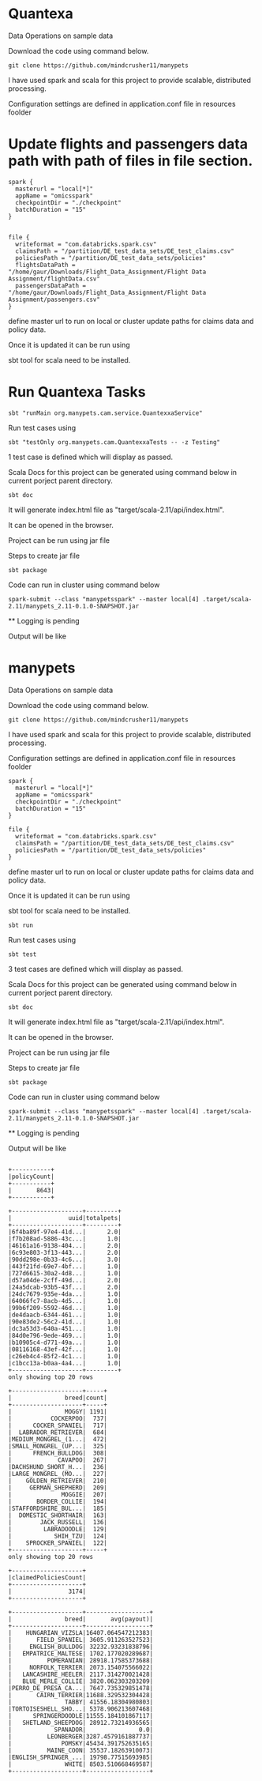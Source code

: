 # Quantexa

Data Operations on sample data

Download the code using command below.

```
git clone https://github.com/mindcrusher11/manypets
```
I have used spark and scala for this project to provide scalable, distributed processing.

Configuration settings are defined in application.conf file in resources foolder

# Update flights and passengers data path with path of files in file section.
```
spark {
  masterurl = "local[*]"
  appName = "omicsspark"
  checkpointDir = "./checkpoint"
  batchDuration = "15"
}


file {
  writeformat = "com.databricks.spark.csv"
  claimsPath = "/partition/DE_test_data_sets/DE_test_claims.csv"
  policiesPath = "/partition/DE_test_data_sets/policies"
  flightsDataPath = "/home/gaur/Downloads/Flight_Data_Assignment/Flight Data Assignment/flightData.csv"
  passengersDataPath = "/home/gaur/Downloads/Flight_Data_Assignment/Flight Data Assignment/passengers.csv"
}
```
define master url to run on local or cluster
update paths for claims data and policy data.

Once it is updated it can be run using 

sbt tool for scala need to be installed.

# Run Quantexa Tasks

```
sbt "runMain org.manypets.cam.service.QuantexxaService"
```

Run test cases using 

```
sbt "testOnly org.manypets.cam.QuantexxaTests -- -z Testing"
```

1 test case is defined which will display as passed.


Scala Docs for this project can be generated using command below in current porject parent directory.
```
sbt doc
```
It will generate index.html file as "target/scala-2.11/api/index.html".

It can be opened in the browser.

Project can be run using jar file

Steps to create jar file 


```
sbt package
```

Code can run in cluster using command below

```
spark-submit --class "manypetsspark" --master local[4] .target/scala-2.11/manypets_2.11-0.1.0-SNAPSHOT.jar 
```

** Logging is pending

Output will be like



# manypets
Data Operations on sample data

Download the code using command below.

```
git clone https://github.com/mindcrusher11/manypets
```
I have used spark and scala for this project to provide scalable, distributed processing.

Configuration settings are defined in application.conf file in resources foolder

```
spark {
  masterurl = "local[*]"
  appName = "omicsspark"
  checkpointDir = "./checkpoint"
  batchDuration = "15"
}

file {
  writeformat = "com.databricks.spark.csv"
  claimsPath = "/partition/DE_test_data_sets/DE_test_claims.csv"
  policiesPath = "/partition/DE_test_data_sets/policies"
}
```
define master url to run on local or cluster
update paths for claims data and policy data.

Once it is updated it can be run using 

sbt tool for scala need to be installed.

```
sbt run
```

Run test cases using 

```
sbt test
```

3 test cases are defined which will display as passed.


Scala Docs for this project can be generated using command below in current porject parent directory.
```
sbt doc
```
It will generate index.html file as "target/scala-2.11/api/index.html".

It can be opened in the browser.

Project can be run using jar file

Steps to create jar file 


```
sbt package
```

Code can run in cluster using command below

```
spark-submit --class "manypetsspark" --master local[4] .target/scala-2.11/manypets_2.11-0.1.0-SNAPSHOT.jar 
```

** Logging is pending

Output will be like

```

+-----------+
|policyCount|
+-----------+
|       8643|
+-----------+

+--------------------+---------+
|                uuid|totalpets|
+--------------------+---------+
|6f4ba89f-97e4-41d...|      2.0|
|f7b208ad-5886-43c...|      1.0|
|46161a16-9138-404...|      2.0|
|6c93e803-3f13-443...|      2.0|
|90dd298e-0b33-4c6...|      3.0|
|443f21fd-69e7-4bf...|      1.0|
|727d6615-30a2-4d8...|      1.0|
|d57a04de-2cff-49d...|      2.0|
|24a5dcab-93b5-43f...|      2.0|
|24dc7679-935e-4da...|      1.0|
|64066fc7-8acb-4d5...|      1.0|
|99b6f209-5592-46d...|      1.0|
|de4daacb-6344-461...|      1.0|
|90e83de2-56c2-41d...|      1.0|
|dc3a53d3-640a-451...|      1.0|
|84d0e796-9ede-469...|      1.0|
|b10905c4-d771-49a...|      1.0|
|08116168-43ef-42f...|      1.0|
|c26eb4c4-85f2-4c1...|      1.0|
|c1bcc13a-b0aa-4a4...|      1.0|
+--------------------+---------+
only showing top 20 rows

+--------------------+-----+
|               breed|count|
+--------------------+-----+
|               MOGGY| 1191|
|           COCKERPOO|  737|
|      COCKER_SPANIEL|  717|
|  LABRADOR_RETRIEVER|  684|
|MEDIUM_MONGREL_(1...|  472|
|SMALL_MONGREL_(UP...|  325|
|      FRENCH_BULLDOG|  308|
|             CAVAPOO|  267|
|DACHSHUND_SHORT_H...|  236|
|LARGE_MONGREL_(MO...|  227|
|    GOLDEN_RETRIEVER|  210|
|     GERMAN_SHEPHERD|  209|
|              MOGGIE|  207|
|       BORDER_COLLIE|  194|
|STAFFORDSHIRE_BUL...|  185|
|  DOMESTIC_SHORTHAIR|  163|
|        JACK_RUSSELL|  136|
|         LABRADOODLE|  129|
|            SHIH_TZU|  124|
|    SPROCKER_SPANIEL|  122|
+--------------------+-----+
only showing top 20 rows

+--------------------+
|claimedPoliciesCount|
+--------------------+
|                3174|
+--------------------+

+--------------------+------------------+
|               breed|       avg(payout)|
+--------------------+------------------+
|    HUNGARIAN_VIZSLA|16407.064547212383|
|       FIELD_SPANIEL| 3605.911263527523|
|     ENGLISH_BULLDOG| 32232.93231838796|
|   EMPATRICE_MALTESE| 1702.177020289687|
|          POMERANIAN| 28918.17585373688|
|     NORFOLK_TERRIER| 2073.154075566022|
|   LANCASHIRE_HEELER| 2117.314270021428|
|   BLUE_MERLE_COLLIE| 3820.062303203209|
|PERRO_DE_PRESA_CA...| 7647.735329851478|
|       CAIRN_TERRIER|11688.329532304428|
|               TABBY| 41556.18304980803|
|TORTOISESHELL_SHO...| 5378.906213607468|
|      SPRINGERDOODLE|11555.184101867117|
|   SHETLAND_SHEEPDOG| 28912.73214936565|
|            SPANADOR|               0.0|
|          LEONBERGER|3287.4579161887737|
|              POMSKY|45434.391752635165|
|          MAINE_COON| 35537.18263910073|
|ENGLISH_SPRINGER_...| 19798.77515693985|
|               WHITE| 8503.510668469587|
+--------------------+------------------+
```

